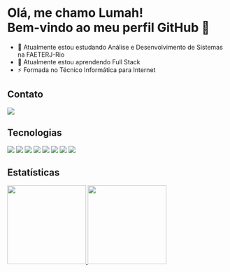 # Olá, me chamo Lumah! <br> Bem-vindo ao meu perfil GitHub 👋
- 🔭 Atualmente estou estudando Análise e Desenvolvimento de Sistemas na FAETERJ-Rio
- 🌱 Atualmente estou aprendendo Full Stack
- ⚡ Formada no Técnico Informática para Internet

## Contato
<div>
<a href="https://www.linkedin.com/in/lumah-pereira-4744a726a/" target="_blank"><img loading="lazy" src="https://img.shields.io/badge/-LinkedIn-%230077B5?style=for-the-badge&logo=linkedin&logoColor=white" target="_blank"></a>   
</div>

## Tecnologias
<div>
    <img src="https://img.shields.io/badge/c-%2300599C.svg?style=for-the-badge&logo=c&logoColor=white"> 
    <img src="https://img.shields.io/badge/javascript-%23323330.svg?style=for-the-badge&logo=javascript&logoColor=%23F7DF1E"> 
    <img src="https://img.shields.io/badge/php-%23777BB4.svg?style=for-the-badge&logo=php&logoColor=white"> 
    <img src="https://img.shields.io/badge/node.js-6DA55F?style=for-the-badge&logo=node.js&logoColor=white">
    <img src="https://img.shields.io/badge/css3-%231572B6.svg?style=for-the-badge&logo=css3&logoColor=white">
    <img src="https://img.shields.io/badge/html5-%23E34F26.svg?style=for-the-badge&logo=html5&logoColor=white">
    <img src="https://img.shields.io/badge/Java-ED8B00?style=for-the-badge&logo=openjdk&logoColor=white">
    <img src="https://img.shields.io/badge/MySQL-lightgrey?logo=mysql&style=for-the-badge&logoColor=white&labelColor=blue">
</div>


## Estatísticas
<div>
<a href="https://github.com/lumahloi">
<img loading="lazy" height="180em" src="https://github-readme-stats.vercel.app/api/top-langs/?username=lumahloi&layout=compact&langs_count=7&theme=dracula"/>
<img loading="lazy" height="180em" src="https://github-readme-stats.vercel.app/api?username=lumahloi&show_icons=true&theme=dracula&include_all_commits=true&count_private=true"/>
</div>
